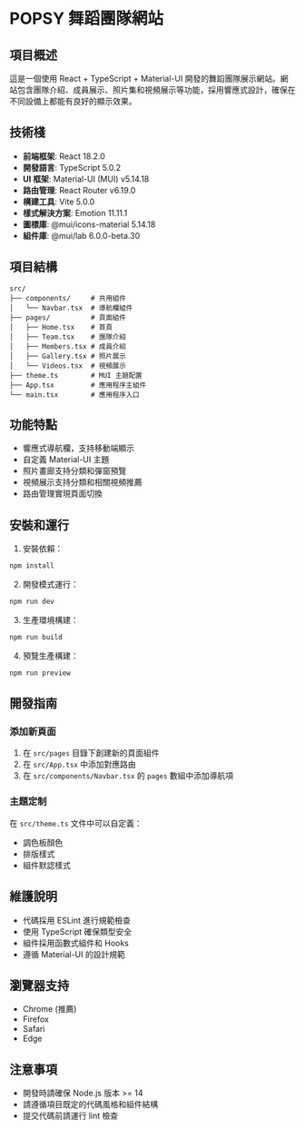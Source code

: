 # POPSY 舞蹈團隊網站

## 項目概述

這是一個使用 React + TypeScript + Material-UI 開發的舞蹈團隊展示網站。網站包含團隊介紹、成員展示、照片集和視頻展示等功能，採用響應式設計，確保在不同設備上都能有良好的顯示效果。

## 技術棧

- **前端框架**: React 18.2.0
- **開發語言**: TypeScript 5.0.2
- **UI 框架**: Material-UI (MUI) v5.14.18
- **路由管理**: React Router v6.19.0
- **構建工具**: Vite 5.0.0
- **樣式解決方案**: Emotion 11.11.1
- **圖標庫**: @mui/icons-material 5.14.18
- **組件庫**: @mui/lab 6.0.0-beta.30

## 項目結構

```
src/
├── components/     # 共用組件
│   └── Navbar.tsx  # 導航欄組件
├── pages/          # 頁面組件
│   ├── Home.tsx    # 首頁
│   ├── Team.tsx    # 團隊介紹
│   ├── Members.tsx # 成員介紹
│   ├── Gallery.tsx # 照片展示
│   └── Videos.tsx  # 視頻展示
├── theme.ts        # MUI 主題配置
├── App.tsx         # 應用程序主組件
└── main.tsx        # 應用程序入口
```

## 功能特點

- 響應式導航欄，支持移動端顯示
- 自定義 Material-UI 主題
- 照片畫廊支持分類和彈窗預覽
- 視頻展示支持分類和相關視頻推薦
- 路由管理實現頁面切換

## 安裝和運行

1. 安裝依賴：
```bash
npm install
```

2. 開發模式運行：
```bash
npm run dev
```

3. 生產環境構建：
```bash
npm run build
```

4. 預覽生產構建：
```bash
npm run preview
```

## 開發指南

### 添加新頁面

1. 在 `src/pages` 目錄下創建新的頁面組件
2. 在 `src/App.tsx` 中添加對應路由
3. 在 `src/components/Navbar.tsx` 的 `pages` 數組中添加導航項

### 主題定制

在 `src/theme.ts` 文件中可以自定義：
- 調色板顏色
- 排版樣式
- 組件默認樣式

## 維護說明

- 代碼採用 ESLint 進行規範檢查
- 使用 TypeScript 確保類型安全
- 組件採用函數式組件和 Hooks
- 遵循 Material-UI 的設計規範

## 瀏覽器支持

- Chrome (推薦)
- Firefox
- Safari
- Edge

## 注意事項

- 開發時請確保 Node.js 版本 >= 14
- 請遵循項目既定的代碼風格和組件結構
- 提交代碼前請運行 lint 檢查